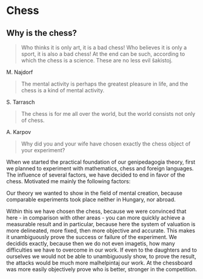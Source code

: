# Chess

## Why is the chess?

> Who thinks it is only art, it is a bad chess!
> Who believes it is only a sport, it is also a bad chess!
> At the end can be such, according to which the chess is a science.
> These are no less evil ŝakistoj.

M. Najdorf

> The mental activity is perhaps the greatest pleasure in life, and the chess is a kind of mental activity.

S. Tarrasch

> The chess is for me all over the world, but the world consists not only of chess.

A. Karpov

> Why did you and your wife have chosen exactly the chess object of your experiment?

When we started the practical foundation of our genipedagogia theory, first we planned to experiment with mathematics, chess and foreign languages.
The influence of several factors, we have decided to end in favor of the chess.
Motivated me mainly the following factors:

Our theory we wanted to show in the field of mental creation, because comparable experiments took place neither in Hungary, nor abroad.

Within this we have chosen the chess, because we were convinced that here - in comparison with other areas - you can more quickly achieve a measurable result and in particular, because here the system of valuation is more delineated, more fixed, then more objective and accurate.
This makes it unambiguously prove the success or failure of the experiment.
We decidids exactly, because then we do not even imagetis, how many difficulties we have to overcome in our work.
If even to the daughters and to ourselves we would not be able to unambiguously show, to prove the result, the attacks would be much more malhelpintaj our work.
At the chessboard was more easily objectively prove who is better, stronger in the competition.

